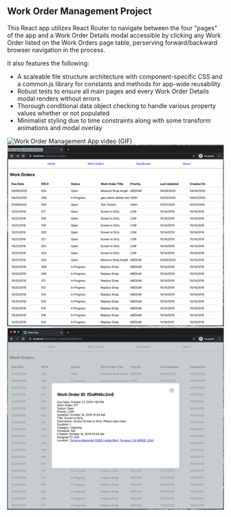 ## Work Order Management Project

This React app utilizes React Router to navigate between the four "pages" of the app and a Work
Order Details modal accessible by clicking any Work Order listed on the Work Orders page
table, perserving forward/backward browser navigation in the process.

It also features the following:
- A scaleable file structure architecture with component-specific CSS and a common.js library for
constants and methods for app-wide reusability
- Robust tests to ensure all main pages and every Work Order Details modal renders without errors
- Thorough conditional data object checking to handle various property values whether or not
populated
- Minimalist styling due to time constraints along with some transform animations and modal overlay

<img src="/work-order-mgmt-app.gif" alt="Work Order Management App video (GIF)">

<img src="/screenshot1.png" alt="Work Orders Page screenshot">

<img src="/screenshot2.png" alt="Work Order Details Modal screenshot">